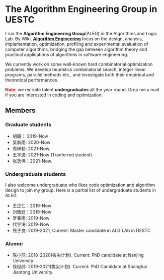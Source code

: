 # The Algorithm Engineering Group in UESTC
I run the **Algorithm Engineering Group**(ALEG) in the Algorithms and Logic Lab.
By Wiki, [**Algorithm Engineering**](https://en.wikipedia.org/wiki/Algorithm_engineering) focus on the design, analysis, implementation, optimization, profiling and experimental evaluation of computer algorithms, bridging the gap between algorithm theory and practical applications of algorithms in software engineering.

We currently work on some well-known hard combinatorial  optimization problems. We develop heuristics combinatorial search, integer linear programs, parallel methods etc., and investigate both their empirical and theoretical performances.


<font color=red>**Note**</font>: we recruite talent **undergraduates** all the year round.
Drop me a mail if you are interested in coding and optimization.  



## Members
### Graduate students
- 胡珊： 2019-Now
- 吴新雨: 2020-Now
- 周梓勃: 2021-Now.
- 王宇潇: 2021-Now  (Tranferred student)
- 张逸伟：2021-Now.

### Undergraduate students
I also welcome undergraduate who likes code optimization and algorithm design to join my group. 
Here is a partial list of undergraduate students in ALEG. 

- 王正仁：2019-Now
- 刘致廷：2019-Now
- 罗春雨: 2019-Now
- 代宇涛: 2019-Now
- 熊子良: 2019-2021, Current: Master candidate in ALG LAb in UESTC

### Alumni

- 陈小羽:  2018-2020(拔尖计划).  Current: PhD candidate at Nanjing University.
- 徐经纬: 2019-2021(拔尖计划).  Current: PhD Candidate at Shanghai Jiaotong University.

